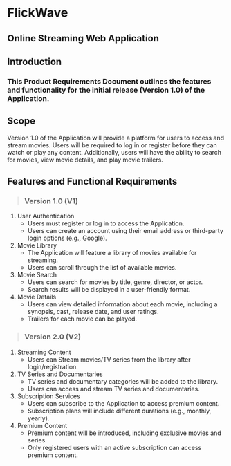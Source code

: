 # **FlickWave**

## Online Streaming Web Application

## Introduction

### This Product Requirements Document outlines the features and functionality for the initial release (Version 1.0) of the Application.

## Scope

Version 1.0 of the Application will provide a platform for users to access and stream movies. Users will be required to log in or register before they can watch or play any content. Additionally, users will have the ability to search for movies, view movie details, and play movie trailers.

## Features and Functional Requirements

> ### **Version 1.0 (V1)**

1. User Authentication
   - Users must register or log in to access the Application.
   - Users can create an account using their email address or third-party login options (e.g., Google).
2. Movie Library
   - The Application will feature a library of movies available for streaming.
   - Users can scroll through the list of available movies.
3. Movie Search
   - Users can search for movies by title, genre, director, or actor.
   - Search results will be displayed in a user-friendly format.
4. Movie Details
   - Users can view detailed information about each movie, including a synopsis, cast, release date, and user ratings.
   - Trailers for each movie can be played.

> ### **Version 2.0 (V2)**

1. Streaming Content
   - Users can Stream movies/TV series from the library after login/registration.
2. TV Series and Documentaries
   - TV series and documentary categories will be added to the library.
   - Users can access and stream TV series and documentaries.
3. Subscription Services
   - Users can subscribe to the Application to access premium content.
   - Subscription plans will include different durations (e.g., monthly, yearly).
4. Premium Content
   - Premium content will be introduced, including exclusive movies and series.
   - Only registered users with an active subscription can access premium content.

